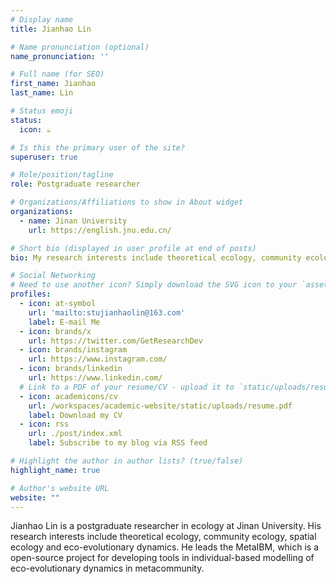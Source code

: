 ```yaml
---
# Display name
title: Jianhao Lin

# Name pronunciation (optional)
name_pronunciation: ''

# Full name (for SEO)
first_name: Jianhao
last_name: Lin

# Status emoji
status:
  icon: ☕️

# Is this the primary user of the site?
superuser: true

# Role/position/tagline
role: Postgraduate researcher

# Organizations/Affiliations to show in About widget
organizations:
  - name: Jinan University
    url: https://english.jnu.edu.cn/

# Short bio (displayed in user profile at end of posts)
bio: My research interests include theoretical ecology, community ecology, spatial ecology and eco-evolutionary dynamics. 

# Social Networking
# Need to use another icon? Simply download the SVG icon to your `assets/media/icons/` folder.
profiles:
  - icon: at-symbol
    url: 'mailto:stujianhaolin@163.com'
    label: E-mail Me
  - icon: brands/x
    url: https://twitter.com/GetResearchDev
  - icon: brands/instagram
    url: https://www.instagram.com/
  - icon: brands/linkedin
    url: https://www.linkedin.com/
  # Link to a PDF of your resume/CV - upload it to `static/uploads/resume.pdf`
  - icon: academicons/cv
    url: /workspaces/academic-website/static/uploads/resume.pdf
    label: Download my CV
  - icon: rss
    url: ./post/index.xml
    label: Subscribe to my blog via RSS feed

# Highlight the author in author lists? (true/false)
highlight_name: true

# Author's website URL
website: ""
---
```


Jianhao Lin is a postgraduate researcher in ecology at Jinan University. His research interests include
theoretical ecology, community ecology, spatial ecology and eco-evolutionary dynamics. He leads the MetaIBM, which is
a open-source project for developing tools in individual-based modelling of eco-evolutionary dynamics in metacommunity. 
